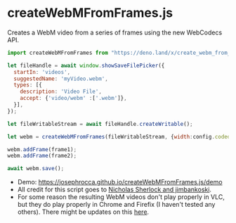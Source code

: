 # createWebMFromFrames.js
Creates a WebM video from a series of frames using the new WebCodecs API.

```js
import createWebMFromFrames from "https://deno.land/x/create_webm_from_frames@v0.0.4/mod.js";

let fileHandle = await window.showSaveFilePicker({
  startIn: 'videos',
  suggestedName: 'myVideo.webm',
  types: [{
    description: 'Video File',
    accept: {'video/webm' :['.webm']},
  }],
});

let fileWritableStream = await fileHandle.createWritable();

let webm = createWebMFromFrames(fileWritableStream, {width:config.codedWidth, height:config.codedHeight, bitrate:10e6});

webm.addFrame(frame1);
webm.addFrame(frame2);

await webm.save();
```

* Demo: https://josephrocca.github.io/createWebMFromFrames.js/demo
* All credit for this script goes to [Nicholas Sherlock and jimbankoski](https://w3c.github.io/webcodecs/samples/capture-to-file/webm-writer2.js).
* For some reason the resulting WebM videos don't play properly in VLC, but they do play properly in Chrome and Firefix (I haven't tested any others). There might be updates on this [here](https://github.com/w3c/webcodecs/issues/332#issuecomment-1341489961).

